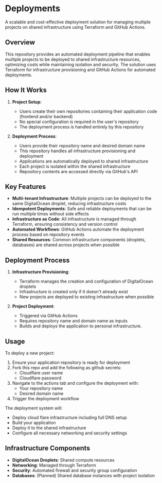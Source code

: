 # Deployments

A scalable and cost-effective deployment solution for managing multiple projects on shared infrastructure using Terraform and GitHub Actions.

## Overview

This repository provides an automated deployment pipeline that enables multiple projects to be deployed to shared infrastructure resources, optimizing costs while maintaining isolation and security. The solution uses Terraform for infrastructure provisioning and GitHub Actions for automated deployments.

## How It Works

1. **Project Setup**:
   - Users create their own repositories containing their application code (frontend and/or backend)
   - No special configuration is required in the user's repository
   - The deployment process is handled entirely by this repository

2. **Deployment Process**:
   - Users provide their repository name and desired domain name
   - This repository handles all infrastructure provisioning and deployment
   - Applications are automatically deployed to shared infrastructure
   - Each project is isolated within the shared infrastructure
   - Repository contents are accessed directly via GitHub's API

## Key Features

- **Multi-tenant Infrastructure**: Multiple projects can be deployed to the same DigitalOcean droplet, reducing infrastructure costs
- **Idempotent Deployments**: Safe and reliable deployments that can be run multiple times without side effects
- **Infrastructure as Code**: All infrastructure is managed through Terraform, ensuring consistency and version control
- **Automated Workflows**: GitHub Actions automate the deployment process based on repository events
- **Shared Resources**: Common infrastructure components (droplets, databases) are shared across projects when possible

## Deployment Process

1. **Infrastructure Provisioning**:
   - Terraform manages the creation and configuration of DigitalOcean droplets
   - Infrastructure is created only if it doesn't already exist
   - New projects are deployed to existing infrastructure when possible

2. **Project Deployment**:
   - Triggered via GitHub Actions
   - Requires repository name and domain name as inputs
   - Builds and deploys the application to personal infrastructure.

## Usage

To deploy a new project:

1. Ensure your application repository is ready for deployment
2. Fork this repo and add the following as github secrets: 
   * Cloudflare user name
   * Cloudflare password
3. Navigate to the actions tab and configure the deployment with:
   - Your repository name
   - Desired domain name
4. Trigger the deployment workflow

The deployment system will:
- Deploy cloud flare infrastructure including full DNS setup
- Build your application
- Deploy it to the shared infrastructure
- Configure all necessary networking and security settings

## Infrastructure Components

- **DigitalOcean Droplets**: Shared compute resources
- **Networking**: Managed through Terraform
- **Security**: Automated firewall and security group configuration
- **Databases**: (Planned) Shared database instances with project isolation